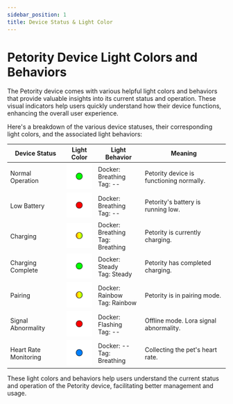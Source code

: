 ```yaml
---
sidebar_position: 1
title: Device Status & Light Color
---
```


# Petority Device Light Colors and Behaviors
The Petority device comes with various helpful light colors and behaviors that provide valuable insights into its current status and operation. These visual indicators help users quickly understand how their device functions, enhancing the overall user experience.

Here's a breakdown of the various device statuses, their corresponding light colors, and the associated light behaviors:

| Device Status  | Light Color | Light Behavior |  Meaning |
| ----------- | ----------- |----------- |----------- |
| Normal Operation | ![battery](/img/device/green.png) | Docker: Breathing<br/>Tag: -- | Petority device is functioning normally.|
| Low Battery | ![battery](/img/device/red.png) |Docker: Breathing<br/>Tag: -- |  Petority's battery is running low.      | 
| Charging   | ![battery](/img/device/gradual-change.png)  | Docker: Breathing<br/>Tag: Breathing |  Petority is currently charging.   | 
| Charging Complete  | ![battery](/img/device/green.png)  | Docker: Steady<br/>Tag: Steady |  Petority has completed charging.      | 
| Pairing | ![battery](/img/device/gradual-change.png)  | Docker: Rainbow<br/>Tag: Rainbow  |  Petority is in pairing mode.    |
| Signal Abnormality | ![battery](/img/device/red.png)  | Docker: Flashing<br/>Tag: -- | Offline mode. Lora signal abnormality. | 
| Heart Rate Monitoring |  ![battery](/img/device/blue.png)  | Docker: --<br/>Tag: Breathing | Collecting the pet's heart rate. | 

These light colors and behaviors help users understand the current status and operation of the Petority device, facilitating better management and usage. 

